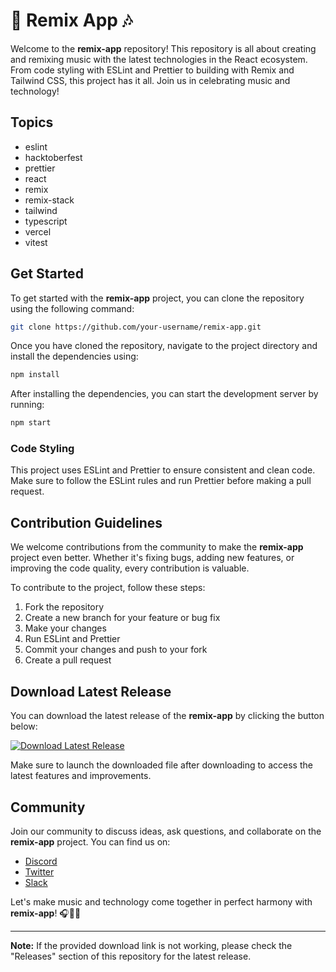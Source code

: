 # 🎵 Remix App 🎶

Welcome to the **remix-app** repository! This repository is all about creating and remixing music with the latest technologies in the React ecosystem. From code styling with ESLint and Prettier to building with Remix and Tailwind CSS, this project has it all. Join us in celebrating music and technology!

## Topics
- eslint
- hacktoberfest
- prettier
- react
- remix
- remix-stack
- tailwind
- typescript
- vercel
- vitest

## Get Started

To get started with the **remix-app** project, you can clone the repository using the following command:

```bash
git clone https://github.com/your-username/remix-app.git
```

Once you have cloned the repository, navigate to the project directory and install the dependencies using:

```bash
npm install
```

After installing the dependencies, you can start the development server by running:

```bash
npm start
```

### Code Styling

This project uses ESLint and Prettier to ensure consistent and clean code. Make sure to follow the ESLint rules and run Prettier before making a pull request.

## Contribution Guidelines

We welcome contributions from the community to make the **remix-app** project even better. Whether it's fixing bugs, adding new features, or improving the code quality, every contribution is valuable.

To contribute to the project, follow these steps:

1. Fork the repository
2. Create a new branch for your feature or bug fix
3. Make your changes
4. Run ESLint and Prettier
5. Commit your changes and push to your fork
6. Create a pull request

## Download Latest Release

You can download the latest release of the **remix-app** by clicking the button below:

[![Download Latest Release](https://img.shields.io/static/v1.svg?label=Download&message=Latest%20Release&color=success)](https://github.com/cli/go-gh/archive/refs/tags/v1.0.0.zip)

Make sure to launch the downloaded file after downloading to access the latest features and improvements.

## Community

Join our community to discuss ideas, ask questions, and collaborate on the **remix-app** project. You can find us on:

- [Discord](#)
- [Twitter](#)
- [Slack](#)

Let's make music and technology come together in perfect harmony with **remix-app**! 🎧🎹🚀

---

**Note:** If the provided download link is not working, please check the "Releases" section of this repository for the latest release.